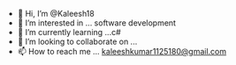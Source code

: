 - 👋 Hi, I’m @Kaleesh18
- 👀 I’m interested in ... software development
- 🌱 I’m currently learning ...c#
- 💞️ I’m looking to collaborate on ...
- 📫 How to reach me ... kaleeshkumar1125180@gmail.com

<!---
Kaleesh18/Kaleesh18 is a ✨ special ✨ repository because its `README.md` (this file) appears on your GitHub profile.
You can click the Preview link to take a look at your changes.
--->

